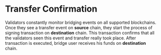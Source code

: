 # Transfer Confirmation

Validators constantly monitor bridging events on all supported blockchains. Once they see a transfer event on **source** chain, they start the process of signing transaction on **destination** chain. This transaction confirms that all the validators seen this event and transfer really took place. After transaction is executed, bridge user receives his funds on **destination** chain.
